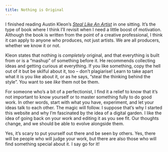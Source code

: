 ```yaml
---
title: Nothing is Original
---
```


I finished reading Austin Kleon’s [_Steal Like An Artist_](https://www.amazon.com.au/Steal-Like-Artist-Things-Creative/dp/0761169253) in one sitting. It’s the type of book where I think I’ll revisit when I need a little boost of motivation. Although the book is written from the point of a creative professional, I think it can apply to anyone who produces, not just artists. We are all producers, whether we know it or not.

Kleon states that nothing is _completely_ original, and that everything is built from or is a “mashup” of something before it. He recommends collecting ideas and getting curious at everything. If you like something, copy the hell out of it but be skilful about it, too – don’t plagiarise! Learn to take apart what it is you like about it, or as he says, “steal the thinking behind the style”. You want to see _like_ them not be them.

For someone who’s a bit of a perfectionist, I find it a relief to know that it’s not important to know yourself or to master something fully to do good work. In other words, start with what you have, experiment, and let your ideas talk to each other. The magic will follow. I suppose that’s why I started this website and why I’m fascinated by the idea of a digital garden. I like the idea of going back on your work and editing it as you see fit. Our thoughts change, and we should be able to evolve alongside them.

Yes, it’s scary to put yourself out there and be seen by others. Yes, there will be people who will judge your work, but there are also those who will find something special about it. I say go for it! 
